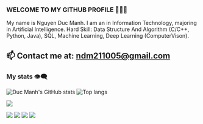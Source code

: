 ### WELCOME TO MY GITHUB PROFILE 👋👋👋
My name is Nguyen Duc Manh. I am an  in Information Technology, majoring in Artificial Intelligence.
Hard Skill: Data Structure And Algorithm (C/C++, Python, Java), SQL, Machine Learning, Deep Learning (ComputerVison).<br>
## 📫 Contact me at: ndm211005@gmail.com

### My stats 👁️‍🗨️

<div align="left">
<img alt="Duc Manh's GitHub stats" src="[https://github-readme-stats.vercel.app/api?username=nguyenducmanh&show_icons=true&theme=transparent](https://github-readme-stats-git-masterrstaa-rickstaa.vercel.app/api?username=ngducmanh21&show_icons=true&theme=tokyonight&hide=contribs,prs,issues)"/>
<img alt="Top langs" src="https://github-readme-stats.vercel.app/api/top-langs/?username=nguyenducmanh&layout=compact&&langs_count=8"/>
</div>

![](http://github-profile-summary-cards.vercel.app/api/cards/profile-details?username=ngducmanh21&theme=blue_green)

![](http://github-profile-summary-cards.vercel.app/api/cards/repos-per-language?username=ngducmanh21&theme=blue_green)
![](http://github-profile-summary-cards.vercel.app/api/cards/most-commit-language?username=ngducmanh21&theme=blue_green)
![](http://github-profile-summary-cards.vercel.app/api/cards/stats?username=ngducmanh21&theme=blue_green)
![](http://github-profile-summary-cards.vercel.app/api/cards/productive-time?username=ngducmanh21&theme=blue_green&utcOffset=8)
